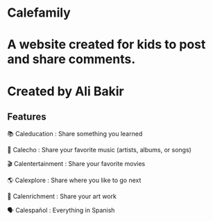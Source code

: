 # Calefamily
# A website created for kids to post and share comments. 
# Created by Ali Bakir

## Features
📚 Caleducation         : Share something you learned

🎵 Calecho              : Share your favorite music (artists, albums, or songs)

🎬 Calentertainment     : Share your favorite movies

🌎 Calexplore           : Share where you like to go next

🎨 Calenrichment        : Share your art work

🗣️ Calespañol           : Everything in Spanish
